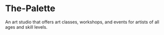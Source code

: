 # The-Palette
An art studio that offers art classes, workshops, and events for artists of all ages and skill levels.
